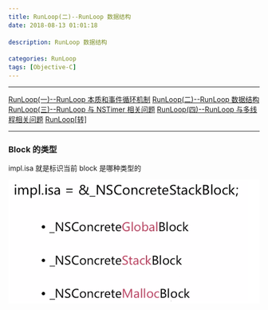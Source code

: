 ```yaml
---
title: RunLoop(二)--RunLoop 数据结构
date: 2018-08-13 01:01:18

description: RunLoop 数据结构

categories: RunLoop
tags: [Objective-C]
---
```


*******
[RunLoop(一)--RunLoop 本质和事件循环机制](https://xiaopengmonsters.github.io/2018/07/16/Block--Block%20%E6%9C%AC%E8%B4%A8%E5%92%8C%E6%88%AA%E8%8E%B7%E5%8F%98%E9%87%8F/)
[RunLoop(二)--RunLoop 数据结构](https://xiaopengmonsters.github.io/2018/07/16/Block--Block%20%E6%9C%AC%E8%B4%A8%E5%92%8C%E6%88%AA%E8%8E%B7%E5%8F%98%E9%87%8F/)
[RunLoop(三)--RunLoop 与 NSTimer 相关问题](https://xiaopengmonsters.github.io/2018/07/16/Block--Block%20%E6%9C%AC%E8%B4%A8%E5%92%8C%E6%88%AA%E8%8E%B7%E5%8F%98%E9%87%8F/)
[RunLoop(四)--RunLoop 与多线程相关问题](https://xiaopengmonsters.github.io/2018/07/16/Block--Block%20%E6%9C%AC%E8%B4%A8%E5%92%8C%E6%88%AA%E8%8E%B7%E5%8F%98%E9%87%8F/)
[RunLoop[转]](https://xiaopengmonsters.github.io/2017/04/20/RunLoop/)
******

### Block 的类型

impl.isa 就是标识当前 block 是哪种类型的

![](/img/Block的类型.png)

